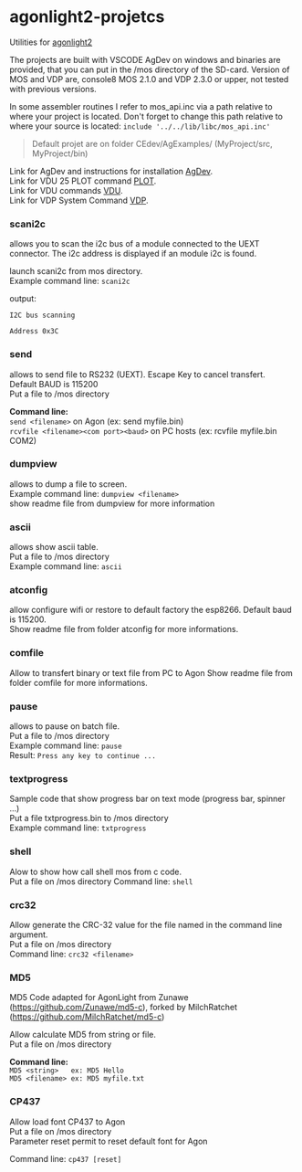# agonlight2-projetcs
Utilities for [agonlight2](https://www.olimex.com/Products/Retro-Computers/AgonLight2/open-source-hardware)

The projects are built with VSCODE AgDev on windows and binaries are provided, that you can put in the /mos directory of the SD-card. Version of MOS and VDP are, console8 MOS 2.1.0 and VDP 2.3.0 or upper, not tested with previous versions.

In some assembler routines I refer to mos_api.inc via a path relative to where your project is located.
Don't forget to change this path relative to where your source is located: `include '../../lib/libc/mos_api.inc'`  

>Default projet are on folder CEdev/AgExamples/ (MyProject/src, MyProject/bin)

Link for AgDev and instructions for installation [AgDev](https://github.com/pcawte/AgDev).  
Link for VDU 25 PLOT command [PLOT](https://agonconsole8.github.io/agon-docs/VDP---PLOT-Commands.html).  
Link for VDU commands [VDU](https://agonconsole8.github.io/agon-docs/VDP---VDU-Commands.html).  
Link for VDP System Command [VDP](https://agonconsole8.github.io/agon-docs/VDP---System-Commands.html).


### scani2c
allows you to scan the i2c bus of a module connected to the UEXT connector. The i2c address is displayed if an module i2c is found.

launch scani2c from mos directory.  
Example command line: `scani2c`

output:

`I2C bus scanning`

`Address 0x3C`


### send
allows to send file to RS232 (UEXT). Escape Key to cancel transfert.  
Default BAUD is 115200  
Put a file to /mos directory  

**Command line:**  
`send <filename>`    on Agon (ex: send myfile.bin)  
`rcvfile <filename><com port><baud>` on PC hosts (ex: rcvfile myfile.bin COM2)

### dumpview
allows to dump a file to screen.  
Example command line: `dumpview <filename>`  
show readme file from dumpview for more information

### ascii
allows show ascii table.  
Put a file to /mos directory  
Example command line: `ascii`

### atconfig

allow configure wifi or restore to default factory the esp8266. Default baud is 115200.  
Show readme file from folder atconfig for more informations.

### comfile  
Allow to transfert binary or text file from PC to Agon
Show readme file from folder comfile for more informations.

### pause  
allows to pause on batch file.  
Put a file to /mos directory  
Example command line: `pause`  
Result: `Press any key to continue ...`

### textprogress  

Sample code that show progress bar on text mode (progress bar, spinner ...)  
Put a file txtprogress.bin to /mos directory  
Example command line: `txtprogress`

### shell  

Alow to show how call shell mos from c code.  
Put a file on /mos directory
Command line: `shell`  

### crc32  

Allow generate the CRC-32 value for the file named in the command line argument.  
Put a file on /mos directory  
Command line: `crc32 <filename>`

### MD5

MD5 Code adapted for AgonLight from Zunawe (https://github.com/Zunawe/md5-c),
forked by MilchRatchet  (https://github.com/MilchRatchet/md5-c)  

Allow calculate MD5 from string or file.  
Put a file on /mos directory  

**Command line:**  
`MD5 <string>   ex: MD5 Hello`  
`MD5 <filename> ex: MD5 myfile.txt`

### CP437  
Allow load font CP437 to Agon  
Put a file on /mos directory  
Parameter reset permit to reset default font for Agon  

Command line: `cp437 [reset]`

